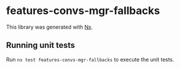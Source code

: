 # features-convs-mgr-fallbacks

This library was generated with [Nx](https://nx.dev).

## Running unit tests

Run `nx test features-convs-mgr-fallbacks` to execute the unit tests.
